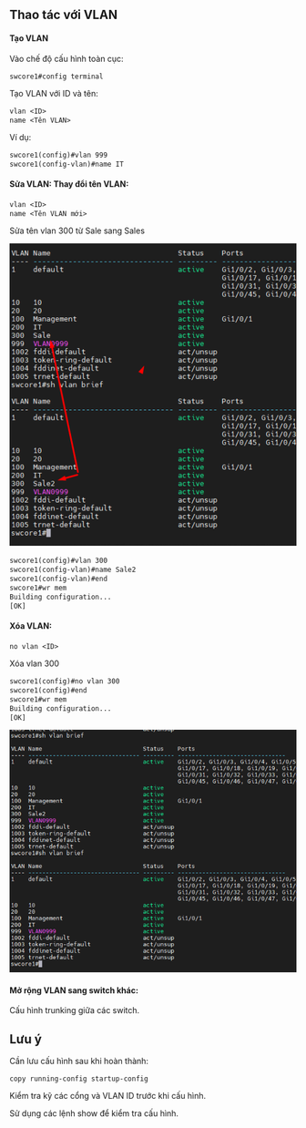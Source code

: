 ## Thao tác với VLAN
#### Tạo VLAN
  Vào chế độ cấu hình toàn cục:

    swcore1#config terminal

  Tạo VLAN với ID và tên:

    vlan <ID>
    name <Tên VLAN>

  Ví dụ:

    swcore1(config)#vlan 999
    swcore1(config-vlan)#name IT

#### Sửa VLAN: Thay đổi tên VLAN:

    vlan <ID>
    name <Tên VLAN mới>

  Sửa tên vlan 300 từ Sale sang Sales

  <img src="Basicnetworkimages/59.png">

    swcore1(config)#vlan 300
    swcore1(config-vlan)#name Sale2
    swcore1(config-vlan)#end
    swcore1#wr mem
    Building configuration...
    [OK]
 
#### Xóa VLAN:
    no vlan <ID>
    
 Xóa vlan 300

    swcore1(config)#no vlan 300
    swcore1(config)#end
    swcore1#wr mem
    Building configuration...
    [OK]

  <img src="Basicnetworkimages/60.png">

#### Mở rộng VLAN sang switch khác: 

  Cấu hình trunking giữa các switch.

## Lưu ý
  Cần lưu cấu hình sau khi hoàn thành:

    copy running-config startup-config

  Kiểm tra kỹ các cổng và VLAN ID trước khi cấu hình.

  Sử dụng các lệnh show để kiểm tra cấu hình.

